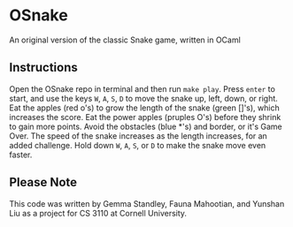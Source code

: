 # OSnake

An original version of the classic Snake game, written in OCaml

## Instructions

Open the OSnake repo in terminal and then run `make play`. Press `enter` to start, and use the keys `W`, `A`, `S`, `D` to move the snake up, left, down, or right. Eat the apples (red o's) to grow the length of the snake (green []'s), which increases the score. Eat the power apples (pruples O's) before they shrink to gain more points. Avoid the obstacles (blue *'s) and border, or it's Game Over. The speed of the snake increases as the length increases, for an added challenge. Hold down `W`, `A`, `S`, or `D` to make the snake move even faster.

## Please Note

This code was written by Gemma Standley, Fauna Mahootian, and Yunshan Liu as a project for CS 3110 at Cornell University.